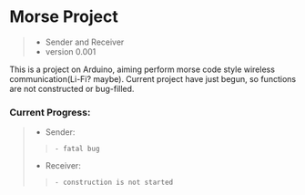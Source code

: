 # Morse Project
> - Sender and Receiver  
> - version 0.001

This is a project on Arduino, aiming perform morse code style wireless communication(Li-Fi? maybe). Current project have just begun, so functions are not constructed or bug-filled.

### Current Progress:
> - Sender:
> >     - fatal bug
> 
> - Receiver:
> >     - construction is not started
